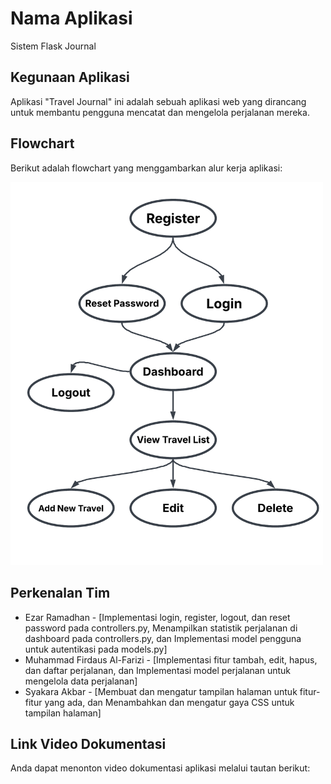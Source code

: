 # Nama Aplikasi
Sistem Flask Journal

## Kegunaan Aplikasi
Aplikasi "Travel Journal" ini adalah sebuah aplikasi web yang dirancang untuk membantu pengguna mencatat dan mengelola perjalanan mereka.

## Flowchart
Berikut adalah flowchart yang menggambarkan alur kerja aplikasi:

<img src="screenshoots/Flowchart.png" alt="Flowchart Aplikasi" width="500">

## Perkenalan Tim
- Ezar Ramadhan - [Implementasi login, register, logout, dan reset password pada controllers.py, Menampilkan statistik perjalanan di dashboard pada controllers.py, dan Implementasi model pengguna untuk autentikasi pada models.py]
- Muhammad Firdaus Al-Farizi - [Implementasi fitur tambah, edit, hapus, dan daftar perjalanan, dan Implementasi model perjalanan untuk mengelola data perjalanan]
- Syakara Akbar - [Membuat dan mengatur tampilan halaman untuk fitur-fitur yang ada, dan Menambahkan dan mengatur gaya CSS untuk tampilan halaman]

## Link Video Dokumentasi
Anda dapat menonton video dokumentasi aplikasi melalui tautan berikut:
